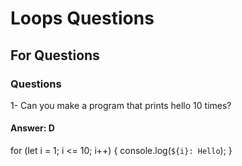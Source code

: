 # Loops Questions
## For Questions
### Questions
1- Can you make a program that prints hello 10 times?


#### Answer: D
for (let i = 1; i <= 10; i++) {
  console.log(`${i}: Hello`);
}
